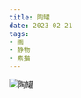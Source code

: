 ```yaml
---
title: 陶罐
date: 2023-02-21
tags:
- 画
- 静物
- 素描
---
```


![陶罐](D1881FE2-FD18-4630-A9C5-997BD28ED27E.jpg)